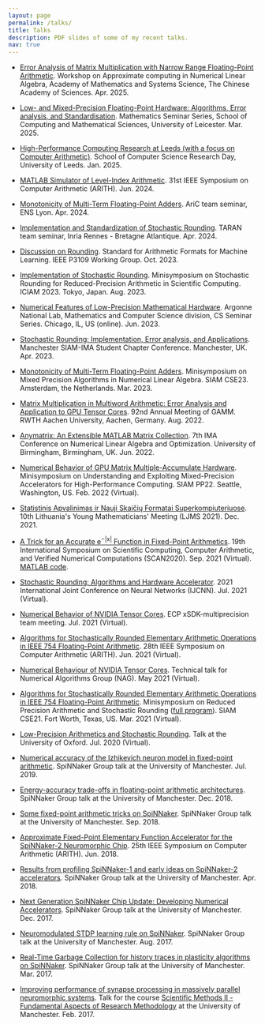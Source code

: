 ```yaml
---
layout: page
permalink: /talks/
title: Talks
description: PDF slides of some of my recent talks.
nav: true
---
```



<ul>

<li><a href="../assets/pdf/Presentation-Beijing-CAS-Apr-2025.pdf">Error Analysis of Matrix Multiplication with Narrow
Range Floating-Point Arithmetic</a>. Workshop on Approximate computing in Numerical Linear Algebra, Academy of Mathematics and Systems Science, The Chinese Academy of Sciences. Apr. 2025.
</li>
<p> </p>

<li><a href="../assets/pdf/Presentation-Leicester-Mar-2025.pdf">Low- and Mixed-Precision Floating-Point Hardware: Algorithms, Error analysis, and Standardisation</a>. Mathematics Seminar Series, School of Computing and Mathematical Sciences, University of Leicester. Mar. 2025.
</li>
<p> </p>

<li><a href="../assets/pdf/Presentation-Leeds-SCS-Jan-2025.pdf">High-Performance Computing Research at Leeds (with a focus on Computer Arithmetic)</a>. School of Computer Science Research Day, University of Leeds. Jan. 2025.
</li>
<p> </p>

<li><a href="../assets/pdf/Presentation-ARITH2024.pdf">MATLAB Simulator of Level-Index Arithmetic</a>. 31st IEEE Symposium on Computer Arithmetic (ARITH). Jun. 2024.
</li>
<p> </p>

<li><a href="../assets/pdf/Presentation-Lyon-Apr-2024.pdf">Monotonicity of Multi-Term Floating-Point Adders</a>. AriC team seminar, ENS Lyon. Apr. 2024.
</li>
<p> </p>

<li><a href="../assets/pdf/Presentation-Rennes-Apr-2024.pdf">Implementation and Standardization of Stochastic Rounding</a>. TARAN team seminar, Inria Rennes - Bretagne Atlantique. Apr. 2024.
</li>
<p> </p>

<li><a href="../assets/pdf/Presentation-IEEE-P3109-Oct-2023.pdf">Discussion on Rounding</a>. Standard for Arithmetic Formats for Machine Learning. IEEE P3109 Working Group. Oct. 2023.
</li>
<p> </p>

<li><a href="../assets/pdf/Presentation-ICIAM-Aug-2023.pdf">Implementation of Stochastic Rounding</a>. Minisymposium on Stochastic Rounding for Reduced-Precision Arithmetic in Scientific Computing. ICIAM 2023. Tokyo, Japan. Aug. 2023.
</li>
<p> </p>

<li><a href="../assets/pdf/Presentation-ANL-MCS-Jun-2023.pdf">Numerical Features of Low-Precision Mathematical Hardware</a>. Argonne National Lab, Mathematics and Computer Science division, CS Seminar Series. Chicago, IL, US (online). Jun. 2023.
</li>
<p> </p>

<li><a href="../assets/pdf/Presentation-MSISCC23-Apr-2023.pdf">Stochastic Rounding: Implementation, Error analysis, and Applications</a>. Manchester SIAM-IMA Student Chapter Conference. Manchester, UK. Apr. 2023.
</li>
<p> </p>

<li><a href="../assets/pdf/Presentation-SIAM-CSE23-Mar-2023.pdf">Monotonicity of Multi-Term Floating-Point Adders</a>. Minisymposium on Mixed Precision Algorithms in Numerical Linear Algebra. SIAM CSE23. Amsterdam, the Netherlands. Mar. 2023.
</li>
<p> </p>

<li><a href="../assets/pdf/Presentation-GAMM-Aug-2022.pdf">Matrix Multiplication in Multiword Arithmetic: Error Analysis and Application to GPU Tensor Cores</a>. 92nd Annual Meeting of GAMM. RWTH Aachen University, Aachen, Germany. Aug. 2022.
</li>
<p> </p>

<li><a href="../assets/pdf/Presentation-IMA-NLAO22.pdf">Anymatrix: An Extensible MATLAB Matrix Collection</a>. 7th IMA Conference on Numerical Linear Algebra and Optimization. University of Birmingham, Birmingham, UK. Jun. 2022.
</li>
<p> </p>

<li><a href="../assets/pdf/Presentation-SIAM-PP22.pdf">Numerical Behavior of GPU Matrix Multiple-Accumulate Hardware</a>. Minisymposium on Understanding and Exploiting Mixed-Precision Accelerators for High-Performance Computing. SIAM PP22. Seattle, Washington, US. Feb. 2022 (Virtual).
</li>
<p> </p>

<li><a href="../assets/pdf/Presentation-LJMS21.pdf">Statistinis Apvalinimas ir Nauji Skaičių Formatai Superkompiuteriuose</a>. 10th Lithuania's Young Mathematicians' Meeting (LJMS 2021). Dec. 2021.
</li>
<p> </p>

<li><a href="../assets/pdf/Presentation-SCAN2020.pdf">A Trick for an Accurate e<sup>−|x|</sup> Function in Fixed-Point Arithmetics</a>. 19th International Symposium on Scientific Computing, Computer Arithmetic, and Verified Numerical Computations (SCAN2020). Sep. 2021 (Virtual). <a href="../assets/code/fixp_exp_tricks.m">MATLAB code</a>.
</li>
<p> </p>

<li><a href="../assets/pdf/Presentation-IJCNN2021.pdf">Stochastic Rounding: Algorithms and Hardware Accelerator</a>. 2021 International Joint Conference on Neural Networks (IJCNN). Jul. 2021 (Virtual).
</li>
<p> </p>

<li><a href="../assets/pdf/Presentation-ECP-Jul-2021.pdf">Numerical Behavior of NVIDIA
Tensor Cores</a>. ECP xSDK-multiprecision team meeting. Jul. 2021 (Virtual).
</li>
<p> </p>

<li><a href="../assets/pdf/Presentation-ARITH2021.pdf">Algorithms for Stochastically Rounded Elementary Arithmetic Operations in IEEE 754 Floating-Point Arithmetic</a>. 28th IEEE Symposium on Computer Arithmetic (ARITH). Jun. 2021 (Virtual).
</li>
<p> </p>

<li><a href="../assets/pdf/Presentation-NAG-May-2021.pdf">Numerical Behaviour of NVIDIA Tensor Cores</a>. Technical talk for Numerical Algorithms Group (NAG). May 2021 (Virtual).
</li>
<p> </p>

<li><a href="../assets/pdf/Presentation-SIAM-CSE21.pdf">Algorithms for Stochastically Rounded Elementary Arithmetic Operations in IEEE 754 Floating-Point Arithmetic</a>. Minisymposium on Reduced Precision Arithmetic and Stochastic Rounding (<a href="https://nhigham.com/2021/03/02/siam-cse21-minisymposium-on-reduced-precision-arithmetic-and-stochastic-rounding/">full program</a>). SIAM CSE21. Fort Worth, Texas, US. Mar. 2021 (Virtual).
</li>
<p> </p>

<li><a href="../assets/pdf/Presentation-Oxford-Jul-2020.pdf">Low-Precision Arithmetics and Stochastic Rounding</a>. Talk at the University of Oxford. Jul. 2020 (Virtual).
</li>
<p> </p>

<li><a href="../assets/pdf/Presentation-SpiNNaker-Group-Jul-2019.pdf">Numerical accuracy of the Izhikevich neuron model in fixed-point arithmetic</a>. SpiNNaker Group talk at the University of Manchester. Jul. 2019.
</li>
<p> </p>

<li><a href="../assets/pdf/Presentation-SpiNNaker-Group-Dec-2018.pdf">Energy-accuracy trade-offs in floating-point arithmetic architectures</a>. SpiNNaker Group talk at the University of Manchester. Dec. 2018.
</li>
<p> </p>

<li><a href="../assets/pdf/Presentation-SpiNNaker-Group-Sep-2018.pdf">Some fixed-point arithmetic tricks on SpiNNaker</a>. SpiNNaker Group talk at the University of Manchester. Sep. 2018.
</li>
<p> </p>

<li><a href="../assets/pdf/Presentation-ARITH2018.pdf">Approximate Fixed-Point Elementary Function Accelerator for the SpiNNaker-2 Neuromorphic Chip</a>. 25th IEEE Symposium on Computer Arithmetic (ARITH). Jun. 2018.
</li>
<p> </p>

<li><a href="../assets/pdf/Presentation-SpiNNaker-Group-Apr-2018.pdf">Results from profiling SpiNNaker-1 and early ideas on SpiNNaker-2 accelerators</a>. SpiNNaker Group talk at the University of Manchester. Apr. 2018.
</li>
<p> </p>

<li><a href="../assets/pdf/Presentation-SpiNNaker-Group-Dec-2017.pdf">Next Generation SpiNNaker Chip Update: Developing Numerical Accelerators</a>. SpiNNaker Group talk at the University of Manchester. Dec. 2017.
</li>
<p> </p>

<li><a href="../assets/pdf/Presentation-SpiNNaker-Group-Aug-2017.pdf">Neuromodulated STDP learning rule on SpiNNaker</a>. SpiNNaker Group talk at the University of Manchester. Aug. 2017.
</li>
<p> </p>

<li><a href="../assets/pdf/Presentation-SpiNNaker-Group-Mar-2017.pdf">Real-Time Garbage Collection for history traces in plasticity algorithms on SpiNNaker</a>. SpiNNaker Group talk at the University of Manchester. Mar. 2017.
</li>
<p> </p>

<li><a href="../assets/pdf/Presentation-COMP80112-Feb-2017.pdf">Improving performance of synapse processing in massively parallel neuromorphic systems</a>. Talk for the course <a href="http://studentnet.cs.manchester.ac.uk/pgr/2016/COMP80122/syllabus/">Scientific Methods II - Fundamental Aspects of Research Methodology</a> at the University of Manchester. Feb. 2017.
</li>
<p> </p>

</ul>

